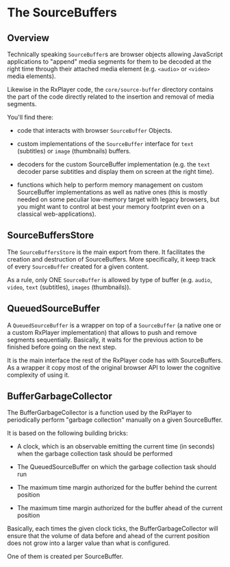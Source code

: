# The SourceBuffers ############################################################


## Overview ####################################################################

Technically speaking ``SourceBuffer``s are browser objects allowing JavaScript
applications to "append" media segments for them to be decoded at the right time
through their attached media element (e.g. ``<audio>`` or ``<video>`` media
elements).

Likewise in the RxPlayer code, the ``core/source-buffer`` directory contains the
part of the code directly related to the insertion and removal of media
segments.

You'll find there:

  - code that interacts with browser ``SourceBuffer`` Objects.

  - custom implementations of the ``SourceBuffer`` interface for ``text``
    (subtitles) or ``image`` (thumbnails) buffers.

  - decoders for the custom SourceBuffer implementation (e.g. the ``text``
    decoder parse subtitles and display them on screen at the right time).

  - functions which help to perform memory management on custom
    SourceBuffer implementations as well as native ones (this is mostly needed
    on some peculiar low-memory target with legacy browsers, but you might want
    to control at best your memory footprint even on a classical
    web-applications).



## SourceBuffersStore ##########################################################

The ``SourceBuffersStore`` is the main export from there. It facilitates the
creation and destruction of SourceBuffers.
More specifically, it keep track of every ``SourceBuffer`` created for a given
content.

As a rule, only ONE ``SourceBuffer`` is allowed by type of buffer (e.g.
``audio``, ``video``, ``text`` (subtitles), ``images`` (thumbnails)).



## QueuedSourceBuffer ##########################################################

A ``QueuedSourceBuffer`` is a wrapper on top of a ``SourceBuffer`` (a native one
or a custom RxPlayer implementation) that allows to push and remove segments
sequentially.
Basically, it waits for the previous action to be finished before going on the
next step.

It is the main interface the rest of the RxPlayer code has with SourceBuffers.
As a wrapper it copy most of the original browser API to lower the cognitive
complexity of using it.



## BufferGarbageCollector ######################################################

The BufferGarbageCollector is a function used by the RxPlayer to
periodically perform "garbage collection" manually on a given SourceBuffer.

It is based on the following building bricks:

  - A clock, which is an observable emitting the current time (in seconds) when
    the garbage collection task should be performed

  - The QueuedSourceBuffer on which the garbage collection task should run

  - The maximum time margin authorized for the buffer behind the current
    position

  - The maximum time margin authorized for the buffer ahead of the current
    position

Basically, each times the given clock ticks, the BufferGarbageCollector will
ensure that the volume of data before and ahead of the current position does not
grow into a larger value than what is configured.

One of them is created per SourceBuffer.
